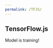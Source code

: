 ```yaml
---
permalink: /TFJS/
---
```



<html>
<script src="https://cdn.jsdelivr.net/npm/@tensorflow/tfjs"></script>
<script src="https://cdn.plot.ly/plotly-latest.min.js"></script>
<body>
<h2>TensorFlow.js</h2>
<p id="message">Model is training!</p>

<div id="myPlot" style="width:100%;max-width:700px"></div>

<script>
// Create Training Data
const xs = tf.tensor([0, 1, 2, 3, 4]);
const ys = xs.mul(1.2).add(5);

// Define a Linear Regression Model
const model = tf.sequential();
model.add(tf.layers.dense({units:1, inputShape:[1]}));

// Specify Loss and Optimizer
model.compile({loss: 'meanSquaredError', optimizer:'sgd'});

// Train the Model
model.fit(xs, ys, {epochs:500}).then(() => {myFunction()});

// Use the Model
function myFunction() {
  const xMax = 10;
  const xArr = [];
  const yArr = [];
  for (let x = 0; x <= xMax; x++) { 
    let result = model.predict(tf.tensor([Number(x)]));
    result.data().then(y => {
      xArr.push(x);
      yArr.push(Number(y));
      if (x == xMax) {plot(xArr, yArr)};
    });
  }
  document.getElementById('message').style.display="none";
}

function plot(xArr, yArr) {
// Define Data
const data = [{x:xArr,y:yArr,mode:"markers",type:"scatter"}];

// Define Layout
const layout = {
  xaxis: {range: [0, 10]},
  yaxis: {range: [0, 20]},  
};

// Display Plot
Plotly.newPlot("myPlot", data, layout);
}
</script>
</body>
</html>
